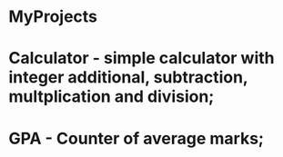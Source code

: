 # MyProjects

# Calculator - simple calculator with integer additional, subtraction, multplication and division;
# GPA - Counter of average marks;

